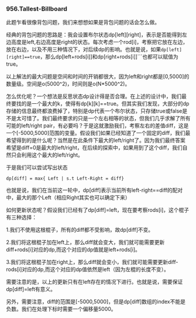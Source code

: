 ### 956.Tallest-Billboard

此题乍看很像背包问题，我们来想想如果是背包问题的话会怎么做。

经典的背包问题的思路是：我会设置布尔状态dp[left][right]，表示是否能得到左边高度是left,右边高度是right的状态。每次考虑一个rod[i]，考察把它放在左边，放在右边，以及不用三种情况下，对后续dp的影响。也就是说，如果```dp[left][right]==true```，那么dp[left+rods[i]]和dp[right+rods[i]]```也都可以赋值为true。

以上解法的最大问题是空间和时间的开销都很大，因为left和right都是[0,5000]的数量级。空间是o(5000^2)，时间则是o(N*5000^2)。

怎么优化呢？一个想法是反思状态dp设计得是否合理。在上述的设计中，我们最终要找的是一个最大的k，使得有dp[k][k]==true。但其实我们发现，大部分的dp存储的信息最终都浪费掉了，特别是dp代表一个布尔状态，只存储true或false是不是太可惜了。我们最终要求的只是一个左右相等的状态，但我们几乎求解了所有可能的left/right pair，有必要吗？于是这就激励我们，考察左右的差值diff，这是一个[-5000,5000]范围的变量。假设我们如果已经知道了一个固定的diff，我们最希望得到的是什么呢？当然是在此条件下最大的left/right了。因为我们最终答案希望是diff=0是最大的left/right，在后续的探索中，如果用到了这个diff，我们自然只会利用这个最大的left/right。

于是我们可以尝试写出状态
```
dp[diff] = max{ Left | s.t Left-Right = diff}
```
也就是说，我们在当前这一轮中，dp[diff]表示当前所有left-right==diff的配对中，最大的那个Left（相应Right其实也可以确定下来）

如何更新状态呢？假设我们已经有了dp[diff]=left，现在要考察rods[i]，这个棍子有三种选择：

1.我们不使用这根棍子，所有的diff都不受影响，故dp[diff]不变。

2.我们将这根棍子加在left上，那么diff就会变大，我们就可能需要更新diff+rods[i]对应的dp,而这个对应的dp值就是left+rods[i]。

3.我们将这根棍子加在right上，那么diff就会变小，我们就可能需要更新diff-rods[i]对应的dp,而这个对应的dp值依然是left（因为左棍的长度不变）。

需要注意的是，以上的更新只有在left存在的情况下进行。也就是说，需要保证dp[diff]=left有意义。

另外，需要注意，diff的范围是[-5000,5000]，但是dp[diff]数组的index不能是负数。我们在处理下标时需要一个偏移量5000。
